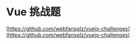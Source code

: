 # Vue 挑战题

[https://github.com/webfansplz/vuejs-challenges](https://github.com/webfansplz/vuejs-challenges)
